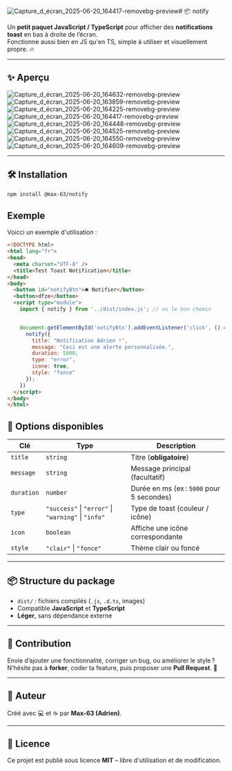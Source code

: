 ![Capture_d_écran_2025-06-20_164417-removebg-preview](https://github.com/user-attachments/assets/cdf934a9-d31a-44fa-891d-6dd62cde58a7)# 📦 notify

Un **petit paquet JavaScript / TypeScript** pour afficher des **notifications toast** en bas à droite de l’écran.  
Fonctionne aussi bien en JS qu'en TS, simple à utiliser et visuellement propre. 🔥

---

## ✨ Aperçu

![Capture_d_écran_2025-06-20_164632-removebg-preview](https://github.com/user-attachments/assets/9692fc3d-7e01-4556-ad9f-16a9c351758d)
![Capture_d_écran_2025-06-20_163859-removebg-preview](https://github.com/user-attachments/assets/663db643-c5f0-4914-945a-5ddb2d67b448)
![Capture_d_écran_2025-06-20_164225-removebg-preview](https://github.com/user-attachments/assets/be9f7e29-ea04-483d-a748-1d124225fca2)
![Capture_d_écran_2025-06-20_164417-removebg-preview](https://github.com/user-attachments/assets/e1b492e9-ed4a-4a47-b4b3-8283cc926561)
![Capture_d_écran_2025-06-20_164448-removebg-preview](https://github.com/user-attachments/assets/c454a6cb-32aa-4e45-a347-d6da8e28e1c2)
![Capture_d_écran_2025-06-20_164525-removebg-preview](https://github.com/user-attachments/assets/155325db-418f-4dbf-9dc8-7322d8463621)
![Capture_d_écran_2025-06-20_164550-removebg-preview](https://github.com/user-attachments/assets/169e3b96-63a3-4396-803b-747f2efade5e)
![Capture_d_écran_2025-06-20_164609-removebg-preview](https://github.com/user-attachments/assets/3b7bc012-f4ae-4779-9108-40ad904449ec)


---

## 🛠️ Installation

```bash
npm install @max-63/notify
```

## Exemple

Voicci un exemple d'utilisation :

```html
<!DOCTYPE html>
<html lang="fr">
<head>
  <meta charset="UTF-8" />
  <title>Test Toast Notification</title>
</head>
<body>
  <button id="notifyBtn">🛎️ Notifier</button>
  <button>dfze</button>
  <script type="module">
    import { notify } from '../dist/index.js'; // ou le bon chemin


    document.getElementById('notifyBtn').addEventListener('click', () => {
      notify({
        title: "Notification Adrien !",
        message: "Ceci est une alerte personnalisée.",
        duration: 5000,
        type: "error",
        icone: true,
        style: "fonce"
      });
    })
  </script>
</body>
</html>

```
## 🔧 Options disponibles

| Clé       | Type                                | Description                                         |
|-----------|-------------------------------------|-----------------------------------------------------|
| `title`   | `string`                            | Titre (**obligatoire**)                                  |
| `message` | `string`                            | Message principal (facultatif)                 |
| `duration`| `number`                            | Durée en ms (ex : `5000` pour 5 secondes)           |
| `type`    | `"success"` \| `"error"` \| `"warning"` \| `"info"` | Type de toast (couleur / icône)     |
| `icon`    | `boolean`                           | Affiche une icône correspondante                    |
| `style`   | `"clair"` \| `"fonce"`              | Thème clair ou foncé                                |

---

## 📦 Structure du package

- `dist/` : fichiers compilés (`.js`, `.d.ts`, images)
- Compatible **JavaScript** et **TypeScript**
- **Léger**, sans dépendance externe

---

## 🤝 Contribution

Envie d’ajouter une fonctionnalité, corriger un bug, ou améliorer le style ?  
N’hésite pas à **forker**, coder ta feature, puis proposer une **Pull Request**. 💪

---

## 🐣 Auteur

Créé avec 💻 et ☕ par **Max‑63 (Adrien)**.

---

## 📄 Licence

Ce projet est publié sous licence **MIT** – libre d'utilisation et de modification.
